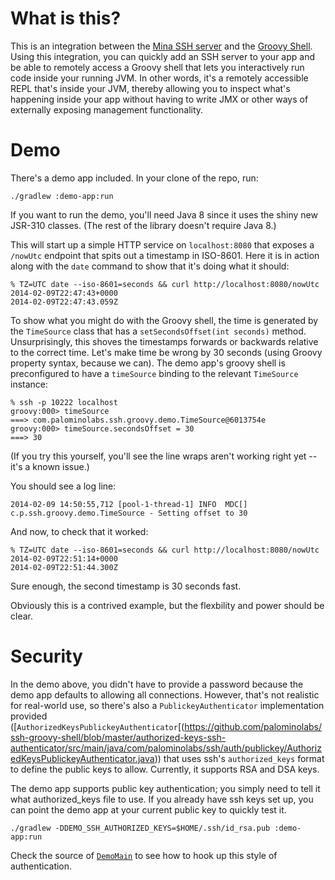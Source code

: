 # What is this?

This is an integration between the [Mina SSH server](http://mina.apache.org/sshd-project/) and the [Groovy Shell](http://groovy.codehaus.org/Groovy+Shell). Using this integration, you can quickly add an SSH server to your app and be able to remotely access a Groovy shell that lets you interactively run code inside your running JVM. In other words, it's a remotely accessible REPL that's inside your JVM, thereby allowing you to inspect what's happening inside your app without having to write JMX or other ways of externally exposing management functionality.

# Demo

There's a demo app included. In your clone of the repo, run:
```
./gradlew :demo-app:run
```

If you want to run the demo, you'll need Java 8 since it uses the shiny new JSR-310 classes. (The rest of the library doesn't require Java 8.)

This will start up a simple HTTP service on `localhost:8080` that exposes a `/nowUtc` endpoint that spits out a timestamp in ISO-8601. Here it is in action along with the `date` command to show that it's doing what it should:

```
% TZ=UTC date --iso-8601=seconds && curl http://localhost:8080/nowUtc
2014-02-09T22:47:43+0000
2014-02-09T22:47:43.059Z
```

To show what you might do with the Groovy shell, the time is generated by the `TimeSource` class that has a `setSecondsOffset(int seconds)` method. Unsurprisingly, this shoves the timestamps forwards or backwards relative to the correct time. Let's make time be wrong by 30 seconds (using Groovy property syntax, because we can). The demo app's groovy shell is preconfigured to have a `timeSource` binding to the relevant `TimeSource` instance:

```
% ssh -p 10222 localhost
groovy:000> timeSource
===> com.palominolabs.ssh.groovy.demo.TimeSource@6013754e
groovy:000> timeSource.secondsOffset = 30
===> 30
```

(If you try this yourself, you'll see the line wraps aren't working right yet -- it's a known issue.)

You should see a log line:
```
2014-02-09 14:50:55,712 [pool-1-thread-1] INFO  MDC[] c.p.ssh.groovy.demo.TimeSource - Setting offset to 30
```

And now, to check that it worked:

```
% TZ=UTC date --iso-8601=seconds && curl http://localhost:8080/nowUtc
2014-02-09T22:51:14+0000
2014-02-09T22:51:44.300Z
```

Sure enough, the second timestamp is 30 seconds fast.

Obviously this is a contrived example, but the flexbility and power should be clear.

# Security

In the demo above, you didn't have to provide a password because the demo app defaults to allowing all connections. However, that's not realistic for real-world use, so there's also a `PublickeyAuthenticator` implementation provided ([`AuthorizedKeysPublickeyAuthenticator`[(https://github.com/palominolabs/ssh-groovy-shell/blob/master/authorized-keys-ssh-authenticator/src/main/java/com/palominolabs/ssh/auth/publickey/AuthorizedKeysPublickeyAuthenticator.java))  that uses ssh's `authorized_keys` format to define the public keys to allow. Currently, it supports RSA and DSA keys.

The demo app supports public key authentication; you simply need to tell it what authorized_keys file to use. If you already have ssh keys set up, you can point the demo app at your current public key to quickly test it.

```
./gradlew -DDEMO_SSH_AUTHORIZED_KEYS=$HOME/.ssh/id_rsa.pub :demo-app:run
```

Check the source of [`DemoMain`](https://github.com/palominolabs/ssh-groovy-shell/blob/master/demo-app/src/main/java/com/palominolabs/ssh/groovy/demo/DemoMain.java) to see how to hook up this style of authentication.
